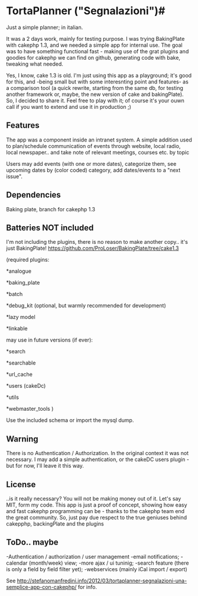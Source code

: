 # TortaPlanner ("Segnalazioni")#
Just a simple planner; in italian.

It was a 2 days work, mainly for testing purpose.
I was trying BakingPlate with cakephp 1.3, and we needed a simple app for internal use.
The goal was to have something functional fast - making use of the grat plugins and goodies for cakephp we can find on github, generating code with bake, tweaking what needed. 

Yes, I know, cake 1.3 is old. I'm just using this app as a playground; it's good for this, and -being small but with some interesnting point and features- as a comparison tool (a quick rewrite, starting from the same db, for testing another framework or, maybe, the new version of cake and bakingPlate).
So, I decided to share it.
Feel free to play with it; of course it's your ouwn call if you want to extend and use it in production ;)

## Features ##
The app was a component inside an intranet system. A simple addition used to plan/schedule communication of events through website, local radio, local newspaper.. and take note of relevant meetings, courses etc. by topic

Users may add events (with one or more dates), categorize them, see upcoming dates by (color coded) category, add dates/events to a "next issue". 


## Dependencies ##
Baking plate, branch for cakephp 1.3

## Batteries NOT included ##
I'm not including the plugins, there is no reason to make another copy.. it's just BakingPlate!
https://github.com/ProLoser/BakingPlate/tree/cake1.3

(required plugins:

*analogue 

*baking_plate

*batch

*debug_kit (optional, but warmly recommended for development)

*lazy model

*linkable

may use in future versions (if ever):

*search

*searchable

*url_cache

*users (cakeDc)

*utils

*webmaster_tools
)

Use the included schema or import the mysql dump.

## Warning ##
There is no Authentication / Authorization. In the original context it was not necessary. 
I may add a simple authentication, or the cakeDC users plugin - but for now, I'll leave it this way. 


## License ##
..is it really necessary?
You will not be making money out of it. 
Let's say MIT, form my code.
This app is just a proof of concept, showing how easy and fast cakephp programming can be - thanks to the cakephp team end the great community.
So, just pay due respect to the true geniuses behind cakepphp, backingPlate and the plugins

## ToDo.. maybe ##
-Authentication / authorization / user management
-email notifications; 
-calendar (month/week) view; 
-more ajax / ui tuninig; 
-search feature (there is only a field by field filter yet); 
-webservices (mainly iCal import / export)

See 
http://stefanomanfredini.info/2012/03/tortaplanner-segnalazioni-una-semplice-app-con-cakephp/
for info.